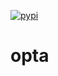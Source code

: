 [![pypi](https://img.shields.io/pypi/v/opta?color=blue)](https://img.shields.io/pypi/v/opta?color=blue)

# opta
